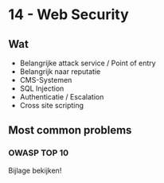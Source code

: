 # 14 - Web Security
## Wat
- Belangrijke attack service / Point of entry
- Belangrijk naar reputatie
- CMS-Systemen
- SQL Injection
- Authenticatie / Escalation
- Cross site scripting

## Most common problems
### OWASP TOP 10
Bijlage bekijken!

##
<!--stackedit_data:
eyJoaXN0b3J5IjpbLTIxMzAyMjY0MTYsLTE0OTU3MTQ5NjddfQ
==
-->